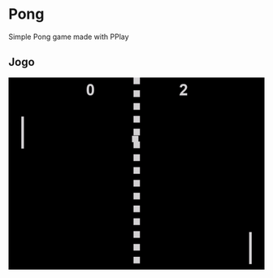 # Pong

Simple Pong game made with PPlay

## Jogo
![PONG_game](https://github.com/BernardoMendess/Pong/blob/main/readme/jogo.gif)

